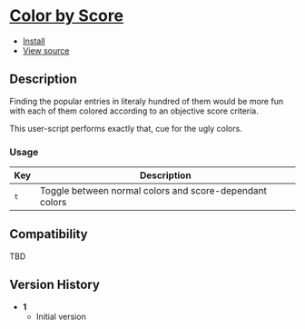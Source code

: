 # [Color by Score](https://github.com/MatthieuMichon/UserScripts/tree/master/nyaa.se/color_by_score/)

* [Install](https://github.com/MatthieuMichon/UserScripts/raw/master/nyaa.se/color_by_score/color_by_score.user.js)
* [View source](https://github.com/MatthieuMichon/UserScripts/blob/master/nyaa.se/color_by_score/color_by_score.user.js)

## Description

Finding the popular entries in literaly hundred of them would be more fun with each of them colored according to an objective score criteria.

This user-script performs exactly that, cue for the ugly colors.

### Usage ###

|Key|Description|
|---|---|
|<kbd>t</kbd>|Toggle between normal colors and score-dependant colors|

## Compatibility

TBD

## Version History

* **1**
    * Initial version
